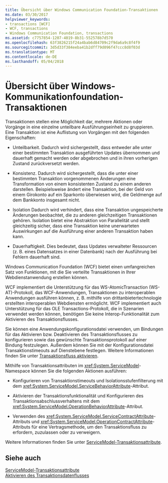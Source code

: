 ```yaml
---
title: Übersicht über Windows Communication Foundation-Transaktionen
ms.date: 03/30/2017
helpviewer_keywords:
- transactions [WCF]
- WCF, transactions
- Windows Communication Foundation, transactions
ms.assetid: c7757854-1207-4019-8b31-552578b7d570
ms.openlocfilehash: 63f3826215f24a4bab6d84709c2f9da6a9c8f4f9
ms.sourcegitcommit: 3d5d33f384eeba41b2dff79d096f47ccc8d8f03d
ms.translationtype: MT
ms.contentlocale: de-DE
ms.lasthandoff: 05/04/2018
---
```

# <a name="windows-communication-foundation-transactions-overview"></a>Übersicht über Windows-Kommunikationfoundation-Transaktionen
Transaktionen stellen eine Möglichkeit dar, mehrere Aktionen oder Vorgänge in eine einzelne unteilbare Ausführungseinheit zu gruppieren. Eine Transaktion ist eine Auflistung von Vorgängen mit den folgenden Eigenschaften:  
  
-   Unteilbarkeit. Dadurch wird sichergestellt, dass entweder alle unter einer bestimmten Transaktion ausgeführten Updates übernommen und dauerhaft gemacht werden oder abgebrochen und in ihren vorherigen Zustand zurückversetzt werden.  
  
-   Konsistenz. Dadurch wird sichergestellt, dass die unter einer bestimmten Transaktion vorgenommenen Änderungen eine Transformation von einem konsistenten Zustand zu einem anderen darstellen. Beispielsweise ändert eine Transaktion, bei der Geld von einem Girokonto auf ein Sparkonto überwiesen wird, die Geldmenge auf dem Bankkonto insgesamt nicht.  
  
-   Isolation Dadurch wird verhindert, dass eine Transaktion ungespeicherte Änderungen beobachtet, die zu anderen gleichzeitigen Transaktionen gehören. Isolation bietet eine Abstraktion von Parallelität und stellt gleichzeitig sicher, dass eine Transaktion keine unerwarteten Auswirkungen auf die Ausführung einer anderen Transaktion haben kann.  
  
-   Dauerhaftigkeit. Dies bedeutet, dass Updates verwalteter Ressourcen (z. B. eines Datensatzes in einer Datenbank) nach der Ausführung bei Fehlern dauerhaft sind.  
  
 Windows Communication Foundation (WCF) bietet einen umfangreichen Satz von Funktionen, mit die Sie verteilte Transaktionen in Ihrer Webdienstanwendung erstellen können.  
  
 WCF implementiert die Unterstützung für das WS-AtomicTransaction (WS-AT)-Protokoll, das WCF-Anwendungen, Transaktionen zu interoperablen Anwendungen ausführen können, z. B. mithilfe von drittanbietertechnologie erstellten interoperablen Webdiensten ermöglicht. WCF implementiert auch Unterstützung für das OLE Transactions-Protokoll, die in Szenarien verwendet werden können, benötigen Sie keine Interop-Funktionalität zum Aktivieren des Transaktionsflusses.  
  
 Sie können eine Anwendungskonfigurationsdatei verwenden, um Bindungen für das Aktivieren bzw. Deaktivieren des Transaktionsflusses zu konfigurieren sowie das gewünschte Transaktionsprotokoll auf einer Bindung festzulegen. Außerdem können Sie mit der Konfigurationsdatei Transaktionstimeouts auf Dienstebene festlegen. Weitere Informationen finden Sie unter [Transaktionsfluss aktivieren](../../../../docs/framework/wcf/feature-details/enabling-transaction-flow.md).  
  
 Mithilfe von Transaktionsattributen im <xref:System.ServiceModel>-Namespace können Sie die folgenden Aktionen ausführen:  
  
-   Konfigurieren von Transaktionstimeouts und Isolationsstufenfilterung mit dem <xref:System.ServiceModel.ServiceBehaviorAttribute>-Attribut.  
  
-   Aktivieren der Transaktionsfunktionalität und Konfigurieren des Transaktionsabschlussverhaltens mit dem <xref:System.ServiceModel.OperationBehaviorAttribute>-Attribut.  
  
-   Verwenden des <xref:System.ServiceModel.ServiceContractAttribute>-Attributs und <xref:System.ServiceModel.OperationContractAttribute>-Attributs für eine Vertragsmethode, um den Transaktionsfluss zu erfordern, zuzulassen oder zu verweigern.  
  
 Weitere Informationen finden Sie unter [ServiceModel-Transaktionsattribute](../../../../docs/framework/wcf/feature-details/servicemodel-transaction-attributes.md).  
  
## <a name="see-also"></a>Siehe auch  
 [ServiceModel-Transaktionsattribute](../../../../docs/framework/wcf/feature-details/servicemodel-transaction-attributes.md)  
 [Aktivieren des Transaktionsdatenflusses](../../../../docs/framework/wcf/feature-details/enabling-transaction-flow.md)
